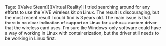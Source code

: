 
Tags: [[Valve Steam]][[Virtual Reality]]
I tried searching around for any efforts to use the VIVE wireless kit on Linux.
The result is discouraging, but the most recent result I could find is 3 years old.
The main issue is that there is no clear indication of support on Linux for ==the== custom driver that the wireless card uses.
I'm sure the Windows-only software could have a way of working in Linux with containerization, but the driver still needs to be working in Linux first.